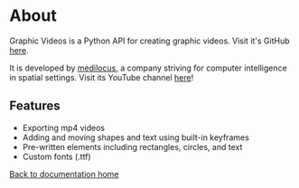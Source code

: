 # About

Graphic Videos is a Python API for creating graphic videos. Visit it's GitHub [here][github].

It is developed by [medilocus][medilocus], a company striving for computer intelligence in spatial settings. Visit its YouTube channel [here][youtube]!

## Features

* Exporting mp4 videos
* Adding and moving shapes and text using built-in keyframes
* Pre-written elements including rectangles, circles, and text
* Custom fonts (.ttf)


[Back to documentation home][dochome]

[dochome]: https://medilocus.github.io/graphic_videos/
[medilocus]: https://github.com/medilocus
[github]: https://github.com/medilocus/graphic_videos
[youtube]: https://www.youtube.com/channel/UCX6LfLPwY0OEaL_r7zM-bDQ
